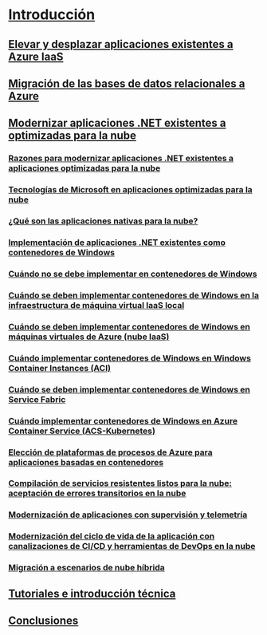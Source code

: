 # [Introducción](index.md)
## [Elevar y desplazar aplicaciones existentes a Azure IaaS](lift-and-shift-existing-apps-azure-iaas.md)
## [Migración de las bases de datos relacionales a Azure](migrate-your-relational-databases-to-azure.md)
## [Modernizar aplicaciones .NET existentes a optimizadas para la nube](./modernize-existing-apps-to-cloud-optimized/index.md)
### [Razones para modernizar aplicaciones .NET existentes a aplicaciones optimizadas para la nube](./modernize-existing-apps-to-cloud-optimized/reasons-to-modernize-existing-net-apps-to-cloud-optimized-applications.md)
### [Tecnologías de Microsoft en aplicaciones optimizadas para la nube](./modernize-existing-apps-to-cloud-optimized/microsoft-technologies-in-cloud-optimized-applications.md)
### [¿Qué son las aplicaciones nativas para la nube?](./modernize-existing-apps-to-cloud-optimized/what-about-cloud-native-applications.md)
### [Implementación de aplicaciones .NET existentes como contenedores de Windows](./modernize-existing-apps-to-cloud-optimized/deploy-existing-net-apps-as-windows-containers.md)
### [Cuándo no se debe implementar en contenedores de Windows](./modernize-existing-apps-to-cloud-optimized/when-not-to-deploy-to-windows-containers.md)
### [Cuándo se deben implementar contenedores de Windows en la infraestructura de máquina virtual IaaS local](./modernize-existing-apps-to-cloud-optimized/when-to-deploy-windows-containers-in-your-on-premises-iaas-vm-infrastructure.md)
### [Cuándo se deben implementar contenedores de Windows en máquinas virtuales de Azure (nube IaaS)](./modernize-existing-apps-to-cloud-optimized/when-to-deploy-windows-containers-to-azure-vms-iaas-cloud.md)
### [Cuándo implementar contenedores de Windows en Windows Container Instances (ACI)](./modernize-existing-apps-to-cloud-optimized/when-to-deploy-windows-containers-to-azure-container-instances-ACI.md)
### [Cuándo se deben implementar contenedores de Windows en Service Fabric](./modernize-existing-apps-to-cloud-optimized/when-to-deploy-windows-containers-to-service-fabric.md)
### [Cuándo implementar contenedores de Windows en Azure Container Service (ACS-Kubernetes)](./modernize-existing-apps-to-cloud-optimized/when-to-deploy-windows-containers-to-azure-container-service-kubernetes.md)
### [Elección de plataformas de procesos de Azure para aplicaciones basadas en contenedores](./modernize-existing-apps-to-cloud-optimized/choosing-azure-compute-options-for-container-based-applications.md)
### [Compilación de servicios resistentes listos para la nube: aceptación de errores transitorios en la nube](./modernize-existing-apps-to-cloud-optimized/build-resilient-services-ready-for-the-cloud-embrace-transient-failures-in-the-cloud.md)
### [Modernización de aplicaciones con supervisión y telemetría](./modernize-existing-apps-to-cloud-optimized/modernize-your-apps-with-monitoring-and-telemetry.md)
### [Modernización del ciclo de vida de la aplicación con canalizaciones de CI/CD y herramientas de DevOps en la nube](./modernize-existing-apps-to-cloud-optimized/modernize-your-apps-lifecycle-with-ci-cd-pipelines-and-devops-tools-in-the-cloud.md)
### [Migración a escenarios de nube híbrida](./modernize-existing-apps-to-cloud-optimized/migrate-to-hybrid-cloud-scenarios.md)
## [Tutoriales e introducción técnica](walkthroughs-technical-get-started-overview.md)
## [Conclusiones](conclusions.md)
